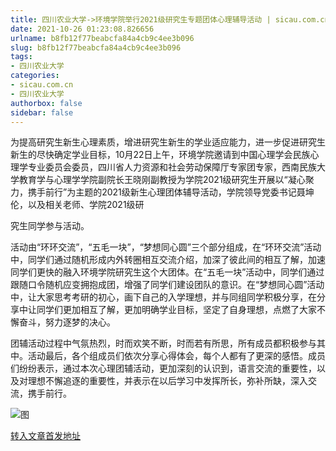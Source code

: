 ```yaml
---
title: 四川农业大学->环境学院举行2021级研究生专题团体心理辅导活动 | sicau.com.cn
date: 2021-10-26 01:23:08.826656
urlname: b8fb12f77beabcfa84a4cb9c4ee3b096
slug: b8fb12f77beabcfa84a4cb9c4ee3b096
tags: 
- 四川农业大学
categories:
- sicau.com.cn
- 四川农业大学
authorbox: false
sidebar: false
---
```

为提高研究生新生心理素质，增进研究生新生的学业适应能力，进一步促进研究生新生的尽快确定学业目标，10月22日上午，环境学院邀请到中国心理学会民族心理学专业委员会委员，四川省人力资源和社会劳动保障厅专家团专家，西南民族大学教育学与心理学学院副院长王晓刚副教授为学院2021级研究生开展以“凝心聚力，携手前行”为主题的2021级新生心理团体辅导活动，学院领导党委书记聂坤伦，以及相关老师、学院2021级研
<!--more-->
究生同学参与活动。

活动由“环环交流”，“五毛一块”，“梦想同心圆”三个部分组成，在“环环交流”活动中，同学们通过随机形成内外转圈相互交流介绍，加深了彼此间的相互了解，加速同学们更快的融入环境学院研究生这个大团体。在“五毛一块”活动中，同学们通过跟随口令随机应变拥抱成团，增强了同学们建设团队的意识。在“梦想同心圆”活动中，让大家思考考研的初心，画下自己的入学理想，并与同组同学积极分享，在分享中让同学们更加相互了解，更加明确学业目标，坚定了自身理想，点燃了大家不懈奋斗，努力逐梦的决心。

团辅活动过程中气氛热烈，时而欢笑不断，时而若有所思，所有成员都积极参与其中。活动最后，各个组成员们依次分享心得体会，每个人都有了更深的感悟。成员们纷纷表示，通过本次心理团辅活动，更加深刻的认识到，语言交流的重要性，以及对理想不懈追逐的重要性，并表示在以后学习中发挥所长，弥补所缺，深入交流，携手前行。

![图](https://news.sicau.edu.cn/__local/D/F8/AB/AA4BA265C1B6E710B304200C095_7A1A613D_1263F.jpg)

[转入文章首发地址](https://news.sicau.edu.cn/info/1078/65084.htm)